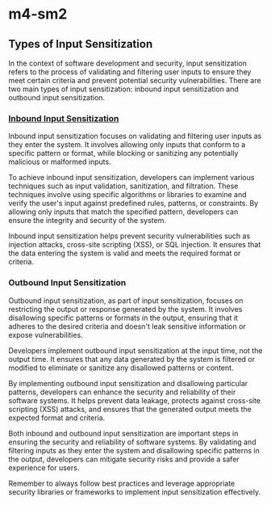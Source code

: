 # m4-sm2

## Types of Input Sensitization

In the context of software development and security, input sensitization refers to the process of validating and filtering user inputs to ensure they meet certain criteria and prevent potential security vulnerabilities. There are two main types of input sensitization: inbound input sensitization and outbound input sensitization.

### [Inbound Input Sensitization](https://github.com/thepwnexperts/Inbound-Input-Sensitization)

Inbound input sensitization focuses on validating and filtering user inputs as they enter the system. It involves allowing only inputs that conform to a specific pattern or format, while blocking or sanitizing any potentially malicious or malformed inputs.

To achieve inbound input sensitization, developers can implement various techniques such as input validation, sanitization, and filtration. These techniques involve using specific algorithms or libraries to examine and verify the user's input against predefined rules, patterns, or constraints. By allowing only inputs that match the specified pattern, developers can ensure the integrity and security of the system.

Inbound input sensitization helps prevent security vulnerabilities such as injection attacks, cross-site scripting (XSS), or SQL injection. It ensures that the data entering the system is valid and meets the required format or criteria.

### Outbound Input Sensitization

Outbound input sensitization, as part of input sensitization, focuses on restricting the output or response generated by the system. It involves disallowing specific patterns or formats in the output, ensuring that it adheres to the desired criteria and doesn't leak sensitive information or expose vulnerabilities.

Developers implement outbound input sensitization at the input time, not the output time. It ensures that any data generated by the system is filtered or modified to eliminate or sanitize any disallowed patterns or content.

By implementing outbound input sensitization and disallowing particular patterns, developers can enhance the security and reliability of their software systems. It helps prevent data leakage, protects against cross-site scripting (XSS) attacks, and ensures that the generated output meets the expected format and criteria.

Both inbound and outbound input sensitization are important steps in ensuring the security and reliability of software systems. By validating and filtering inputs as they enter the system and disallowing specific patterns in the output, developers can mitigate security risks and provide a safer experience for users.

Remember to always follow best practices and leverage appropriate security libraries or frameworks to implement input sensitization effectively.
